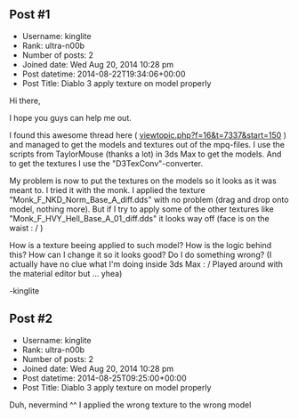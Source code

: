 ## Post #1
- Username: kinglite
- Rank: ultra-n00b
- Number of posts: 2
- Joined date: Wed Aug 20, 2014 10:28 pm
- Post datetime: 2014-08-22T19:34:06+00:00
- Post Title: Diablo 3 apply texture on model properly

Hi there,

I hope you guys can help me out.

I found this awesome thread here ( [viewtopic.php?f=16&t=7337&start=150](http://forum.xentax.com/viewtopic.php?f=16&t=7337&start=150) ) and managed to get the models and textures out of the mpq-files. I use the scripts from TaylorMouse (thanks a lot) in 3ds Max to get the models. And to get the textures I use the "D3TexConv"-converter.

My problem is now to put the textures on the models so it looks as it was meant to. I tried it with the monk. I applied the texture "Monk_F_NKD_Norm_Base_A_diff.dds" with no problem (drag and drop onto model, nothing more). But if I try to apply some of the other textures like "Monk_F_HVY_Hell_Base_A_01_diff.dds" it looks way off (face is on the waist : / )

How is a texture beeing applied to such model? How is the logic behind this?
How can I change it so it looks good? Do I do something wrong? (I actually have no clue what I'm doing inside 3ds Max : / Played around with the material editor but ... yhea)

-kinglite
## Post #2
- Username: kinglite
- Rank: ultra-n00b
- Number of posts: 2
- Joined date: Wed Aug 20, 2014 10:28 pm
- Post datetime: 2014-08-25T09:25:00+00:00
- Post Title: Diablo 3 apply texture on model properly

Duh, nevermind ^^ I applied the wrong texture to the wrong model
